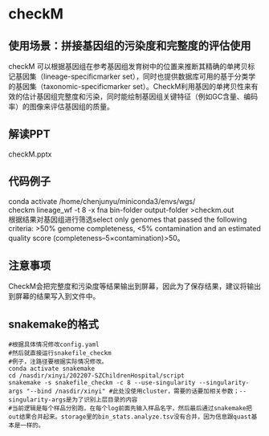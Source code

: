 # checkM

## 使用场景：拼接基因组的污染度和完整度的评估使用
checkM 可以根据基因组在参考基因组发育树中的位置来推断其精确的单拷贝标记基因集（lineage-specificmarker set），同时也提供数据库可用的基于分类学的基因集（taxonomic-specificmarker set）。CheckM利用基因的单拷贝性来有效的估计基因组完整度和污染，同时能绘制基因组关键特征（例如GC含量、编码率）的图像来评估基因组的质量。

## 解读PPT
checkM.pptx

## 代码例子
conda activate /home/chenjunyu/miniconda3/envs/wgs/ <br>
checkm lineage_wf -t 8 -x fna bin-folder output-folder >checkm.out <br>
根据结果对基因组进行筛选select only genomes that passed the following criteria: >50% genome completeness, <5% contamination and an estimated quality score (completeness–5×contamination)>50。<br>
## 注意事项
CheckM会把完整度和污染度等结果输出到屏幕，因此为了保存结果，建议将输出到屏幕的结果写入到文件中。

## snakemake的格式
```
#根据具体情况修改config.yaml
#然后就直接运行snakefile_checkm
#例子，注路径要根据实际情况修改。
conda activate snakemake
cd /nasdir/xinyi/202207-SZChildrenHospital/script
snakemake -s snakefile_checkm -c 8 --use-singularity --singularity-args "--bind /nasdir/xinyi" #此处没使用cluster，需要的话要加相关参数；--singularity-args是为了识别上层目录的内容
#当前逻辑是每个样品分别跑，在每个log前面先输入样品名字，然后最后通过snakemake把out结果合并起来。storage里的bin_stats.analyze.tsv没有合并，因为信息跟quast基本是一样的。
```
